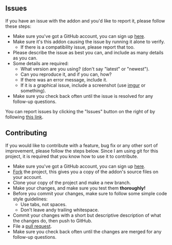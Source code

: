 ## Issues

If you have an issue with the addon and you'd like to report it, please follow these steps:

- Make sure you've got a GitHub account, you can sign up [here](https://github.com/join).
- Make sure it's this addon causing the issue by running it alone to verify.
	- If there is a compatibility issue, please report that too.
- Please describe the issue as best you can, and include as many details as you can.
- Some details are required:
	- What version are you using? (don't say "latest" or "newest").
	- Can you reproduce it, and if you can, how?
	- If there was an error message, include it.
	- If it is a graphical issue, include a screenshot (use [imgur](https://imgur.com/) or something).
- Make sure you check back often until the issue is resolved for any follow-up questions.

You can report issues by clicking the "Issues" button on the right of by following [this link](https://github.com/p3lim-wow/BonusRollPreview/issues).

## Contributing

If you would like to contribute with a feature, bug fix or any other sort of improvement, please follow the steps below.
Since I am using git for this project, it is required that you know how to use it to contribute.

- Make sure you've got a GitHub account, you can sign up [here](https://github.com/join).
- [Fork](https://github.com/p3lim-wow/BonusRollPreview/fork) the project, this gives you a copy of the addon's source files on your account.
- Clone your copy of the project and make a new branch.
- Make your changes, and make sure you test them **thoroughly!**
- Before you commit your changes, make sure to follow some simple code style guidelines:
	- Use tabs, not spaces.
	- Don't leave andy trailing whitespace.
- Commit your changes with a short but descriptive description of what the changes do, then push to GitHub.
- File a [pull request](https://github.com/p3lim-wow/BonusRollPreview/compare).
- Make sure you check back often until the changes are merged for any follow-up questions.
